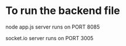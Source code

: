 <h1> To run the backend file </h1>
  node app.js
 server runs on PORT 8085
 
 socket.io server runs on PORT 3005 
